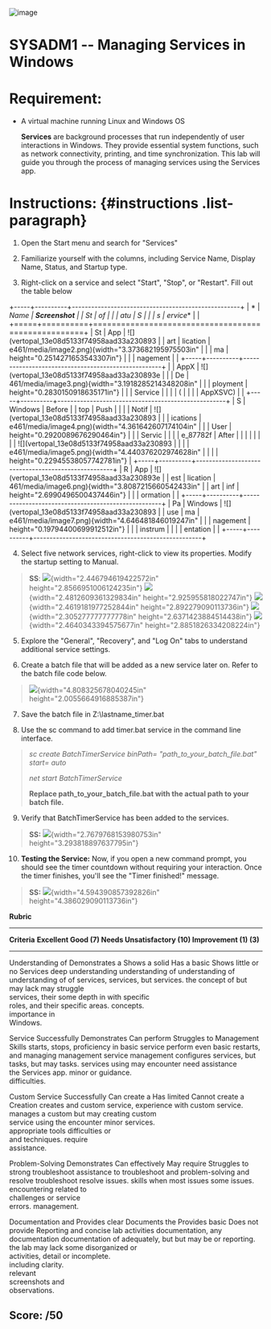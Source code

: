 ![image](https://github.com/user-attachments/assets/8ceb06d7-79d7-4faa-a6f2-1df7a2b679c6)


# SYSADM1 -- Managing Services in Windows

# Requirement: 

-   A virtual machine running Linux and Windows OS

    **Services** are background processes that run independently of user
    interactions in Windows. They provide essential system functions,
    such as network connectivity, printing, and time synchronization.
    This lab will guide you through the process of managing services
    using the Services app.

# Instructions:  {#instructions .list-paragraph}

1.  Open the Start menu and search for \"Services\"

2.  Familiarize yourself with the columns, including Service Name,
    Display Name, Status, and Startup type.

3.  Right-click on a service and select \"Start\", \"Stop\", or
    \"Restart\". Fill out the table below

+-----+----------+----------------------------------------------------+
| *   | **Name   | **Screenshot**                                     |
| *St | of       |                                                    |
| atu | S        |                                                    |
| s** | ervice** |                                                    |
+=====+==========+====================================================+
| St  | App      | ![](vertopal_13e08d5133f74958aad33a230893          |
| art | lication | e461/media/image2.png){width="3.373682195975503in" |
|     | ma       | height="0.2514271653543307in"}                     |
|     | nagement |                                                    |
+-----+----------+----------------------------------------------------+
|     | AppX     | ![](vertopal_13e08d5133f74958aad33a230893e         |
|     | De       | 461/media/image3.png){width="3.1918285214348208in" |
|     | ployment | height="0.2830150918635171in"}                     |
|     | Service  |                                                    |
|     | (        |                                                    |
|     | AppXSVC) |                                                    |
+-----+----------+----------------------------------------------------+
| S   | Windows  | Before                                             |
| top | Push     |                                                    |
|     | Notif    | ![](vertopal_13e08d5133f74958aad33a230893          |
|     | ications | e461/media/image4.png){width="4.361642607174104in" |
|     | User     | height="0.2920089676290464in"}                     |
|     | Servic   |                                                    |
|     | e_87782f | After                                              |
|     |          |                                                    |
|     |          | ![](vertopal_13e08d5133f74958aad33a230893          |
|     |          | e461/media/image5.png){width="4.440376202974628in" |
|     |          | height="0.22945538057742781in"}                    |
+-----+----------+----------------------------------------------------+
| R   | App      | ![](vertopal_13e08d5133f74958aad33a230893e         |
| est | lication | 461/media/image6.png){width="3.8087215660542433in" |
| art | inf      | height="2.6990496500437446in"}                     |
|     | ormation |                                                    |
+-----+----------+----------------------------------------------------+
| Pa  | Windows  | ![](vertopal_13e08d5133f74958aad33a230893          |
| use | ma       | e461/media/image7.png){width="4.646481846019247in" |
|     | nagement | height="0.19794400699912512in"}                    |
|     | instrum  |                                                    |
|     | entation |                                                    |
+-----+----------+----------------------------------------------------+

4.  Select five network services, right-click to view its properties.
    Modify the startup setting to Manual.

> **SS**:
> ![](vertopal_13e08d5133f74958aad33a230893e461/media/image8.png){width="2.446794619422572in"
> height="2.8566951006124235in"}
> ![](vertopal_13e08d5133f74958aad33a230893e461/media/image9.png){width="2.4812609361329834in"
> height="2.925955818022747in"}
> ![](vertopal_13e08d5133f74958aad33a230893e461/media/image10.png){width="2.4619181977252844in"
> height="2.892279090113736in"}
> ![](vertopal_13e08d5133f74958aad33a230893e461/media/image11.png){width="2.305277777777778in"
> height="2.6371423884514438in"}
> ![](vertopal_13e08d5133f74958aad33a230893e461/media/image12.png){width="2.4640343394575677in"
> height="2.8851826334208224in"}

5.  Explore the \"General\", \"Recovery\", and \"Log On\" tabs to
    understand additional service settings.

6.  Create a batch file that will be added as a new service later on.
    Refer to the batch file code below.

> ![](vertopal_13e08d5133f74958aad33a230893e461/media/image13.png){width="4.808325678040245in"
> height="2.0055664916885387in"}

7.  Save the batch file in Z:\\lastname_timer.bat

8.  Use the sc command to add timer.bat service in the command line
    interface.

> *sc create BatchTimerService binPath= \"path_to_your_batch_file.bat\"
> start= auto*
>
> *net start BatchTimerService*
>
> **Replace path_to_your_batch_file.bat with the actual path to your
> batch file.**

9.  Verify that BatchTimerService has been added to the services.

> **SS:**
> ![](vertopal_13e08d5133f74958aad33a230893e461/media/image14.png){width="2.7679768153980753in"
> height="3.293818897637795in"}

10. **Testing the Service:** Now, if you open a new command prompt, you
    should see the timer countdown without requiring your interaction.
    Once the timer finishes, you\'ll see the \"Timer finished!\"
    message.

> **SS:**
> ![](vertopal_13e08d5133f74958aad33a230893e461/media/image15.png){width="4.594390857392826in"
> height="4.386029090113736in"}

**Rubric**

  ---------------------------------------------------------------------------------------
  **Criteria**      **Excellent       **Good (7)**    **Needs          **Unsatisfactory
                    (10)**                            Improvement      (1)**
                                                      (3)**            
  ----------------- ----------------- --------------- ---------------- ------------------
  Understanding of  Demonstrates a    Shows a solid   Has a basic      Shows little or no
  Services          deep              understanding   understanding of understanding of
                    understanding of  of services,    services, but    services.
                    the concept of    but may lack    may struggle     
                    services, their   some depth in   with specific    
                    roles, and their  specific areas. concepts.        
                    importance in                                      
                    Windows.                                           

  Service           Successfully      Demonstrates    Can perform      Struggles to
  Management Skills starts, stops,    proficiency in  basic service    perform even basic
                    restarts, and     managing        management       service management
                    configures        services, but   tasks, but may   tasks.
                    services using    may encounter   need assistance  
                    the Services app. minor           or guidance.     
                                      difficulties.                    

  Custom Service    Successfully      Can create a    Has limited      Cannot create a
  Creation          creates and       custom service, experience with  custom service.
                    manages a custom  but may         creating custom  
                    service using the encounter minor services.        
                    appropriate tools difficulties or                  
                    and techniques.   require                          
                                      assistance.                      

  Problem-Solving   Demonstrates      Can effectively May require      Struggles to
                    strong            troubleshoot    assistance to    troubleshoot and
                    problem-solving   and resolve     troubleshoot     resolve issues.
                    skills when       most issues     some issues.     
                    encountering      related to                       
                    challenges or     service                          
                    errors.           management.                      

  Documentation and Provides clear    Documents the   Provides basic   Does not provide
  Reporting         and concise       lab activities  documentation,   any documentation
                    documentation of  adequately, but but may be       or reporting.
                    the lab           may lack some   disorganized or  
                    activities,       detail or       incomplete.      
                    including         clarity.                         
                    relevant                                           
                    screenshots and                                    
                    observations.                                      

  **Score:**        **/50**                                            
  ---------------------------------------------------------------------------------------
